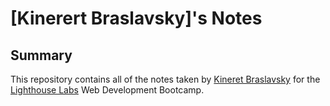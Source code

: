 # [Kinerert Braslavsky]'s Notes
## Summary 
This repository contains all of the notes taken by [Kineret Braslavsky](https://github.com/kinkeen/lighthouse-web-notes/blob/main/README.md) for the [Lighthouse Labs](https://www.lighthouselabs.ca/) Web Development Bootcamp.


